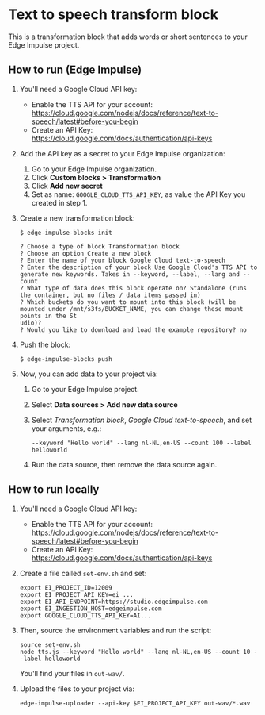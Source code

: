 # Text to speech transform block

This is a transformation block that adds words or short sentences to your Edge Impulse project.

## How to run (Edge Impulse)

1. You'll need a Google Cloud API key:
    * Enable the TTS API for your account: https://cloud.google.com/nodejs/docs/reference/text-to-speech/latest#before-you-begin
    * Create an API Key: https://cloud.google.com/docs/authentication/api-keys

2. Add the API key as a secret to your Edge Impulse organization:
    1. Go to your Edge Impulse organization.
    2. Click **Custom blocks > Transformation**
    3. Click **Add new secret**
    4. Set as name: `GOOGLE_CLOUD_TTS_API_KEY`, as value the API Key you created in step 1.

3. Create a new transformation block:

    ```
    $ edge-impulse-blocks init

    ? Choose a type of block Transformation block
    ? Choose an option Create a new block
    ? Enter the name of your block Google Cloud text-to-speech
    ? Enter the description of your block Use Google Cloud's TTS API to generate new keywords. Takes in --keyword, --label, --lang and --count
    ? What type of data does this block operate on? Standalone (runs the container, but no files / data items passed in)
    ? Which buckets do you want to mount into this block (will be mounted under /mnt/s3fs/BUCKET_NAME, you can change these mount points in the St
    udio)?
    ? Would you like to download and load the example repository? no
    ```

4. Push the block:

    ```
    $ edge-impulse-blocks push
    ```

5. Now, you can add data to your project via:

    1. Go to your Edge Impulse project.
    2. Select **Data sources > Add new data source**
    3. Select *Transformation block*, *Google Cloud text-to-speech*, and set your arguments, e.g.:

        ```
        --keyword "Hello world" --lang nl-NL,en-US --count 100 --label helloworld
        ```

    4. Run the data source, then remove the data source again.

## How to run locally

1. You'll need a Google Cloud API key:
    * Enable the TTS API for your account: https://cloud.google.com/nodejs/docs/reference/text-to-speech/latest#before-you-begin
    * Create an API Key: https://cloud.google.com/docs/authentication/api-keys

2. Create a file called `set-env.sh` and set:

    ```
    export EI_PROJECT_ID=12009
    export EI_PROJECT_API_KEY=ei_...
    export EI_API_ENDPOINT=https://studio.edgeimpulse.com
    export EI_INGESTION_HOST=edgeimpulse.com
    export GOOGLE_CLOUD_TTS_API_KEY=AI...
    ```

3. Then, source the environment variables and run the script:

    ```
    source set-env.sh
    node tts.js --keyword "Hello world" --lang nl-NL,en-US --count 10 --label helloworld
    ```

    You'll find your files in `out-wav/`.

4. Upload the files to your project via:

    ```
    edge-impulse-uploader --api-key $EI_PROJECT_API_KEY out-wav/*.wav
    ```
